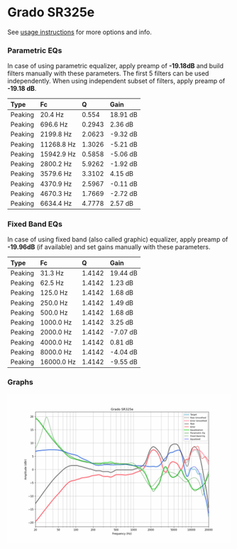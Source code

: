 # Grado SR325e
See [usage instructions](https://github.com/jaakkopasanen/AutoEq#usage) for more options and info.

### Parametric EQs
In case of using parametric equalizer, apply preamp of **-19.18dB** and build filters manually
with these parameters. The first 5 filters can be used independently.
When using independent subset of filters, apply preamp of **-19.18 dB**.

| Type    | Fc         |      Q | Gain     |
|:--------|:-----------|:-------|:---------|
| Peaking | 20.4 Hz    | 0.554  | 18.91 dB |
| Peaking | 696.6 Hz   | 0.2943 | 2.36 dB  |
| Peaking | 2199.8 Hz  | 2.0623 | -9.32 dB |
| Peaking | 11268.8 Hz | 1.3026 | -5.21 dB |
| Peaking | 15942.9 Hz | 0.5858 | -5.06 dB |
| Peaking | 2800.2 Hz  | 5.9262 | -1.92 dB |
| Peaking | 3579.6 Hz  | 3.3102 | 4.15 dB  |
| Peaking | 4370.9 Hz  | 2.5967 | -0.11 dB |
| Peaking | 4670.3 Hz  | 1.7669 | -2.72 dB |
| Peaking | 6634.4 Hz  | 4.7778 | 2.57 dB  |

### Fixed Band EQs
In case of using fixed band (also called graphic) equalizer, apply preamp of **-19.96dB**
(if available) and set gains manually with these parameters.

| Type    | Fc         |      Q | Gain     |
|:--------|:-----------|:-------|:---------|
| Peaking | 31.3 Hz    | 1.4142 | 19.44 dB |
| Peaking | 62.5 Hz    | 1.4142 | 1.23 dB  |
| Peaking | 125.0 Hz   | 1.4142 | 1.68 dB  |
| Peaking | 250.0 Hz   | 1.4142 | 1.49 dB  |
| Peaking | 500.0 Hz   | 1.4142 | 1.68 dB  |
| Peaking | 1000.0 Hz  | 1.4142 | 3.25 dB  |
| Peaking | 2000.0 Hz  | 1.4142 | -7.07 dB |
| Peaking | 4000.0 Hz  | 1.4142 | 0.81 dB  |
| Peaking | 8000.0 Hz  | 1.4142 | -4.04 dB |
| Peaking | 16000.0 Hz | 1.4142 | -9.55 dB |

### Graphs
![](./Grado%20SR325e.png)